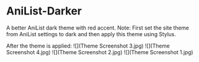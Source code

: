 # AniList-Darker
A better AniList dark theme with red accent.
Note: First set the site theme from AniList settings to dark and then apply this theme using Stylus.

After the theme is applied:
![](Theme Screenshot 3.jpg)
![](Theme Screenshot 4.jpg)
![](Theme Screenshot 2.jpg)
![](Theme Screenshot 1.jpg)
